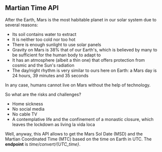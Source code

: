 ## Martian Time API 

After the Earth, Mars is the most habitable planet in our solar system due to several reasons:

- Its soil contains water to extract
- It is neither too cold nor too hot
- There is enough sunlight to use solar panels
- Gravity on Mars is 38% that of our Earth's, which is believed by many to be sufficient for the human body to adapt to
- It has an atmosphere (albeit a thin one) that offers protection from cosmic and the Sun's radiation
- The day/night rhythm is very similar to ours here on Earth: a Mars day is 24 hours, 39 minutes and 35 seconds

In any case, humans cannot live on Mars without the help of technology.

So what are the risks and challenges?

- Home sickness
- No social media
- No cable TV
- A contemplative life and the confinement of a monastic closure, which leaves the lockdown as living la vida loca 

Well, anyway, this API allows to get the Mars Sol Date (MSD) and the Martian Coordinated Time (MTC) based on the time on Earth in UTC.
The **endpoint** is *time/convert/{UTC_time}*.


